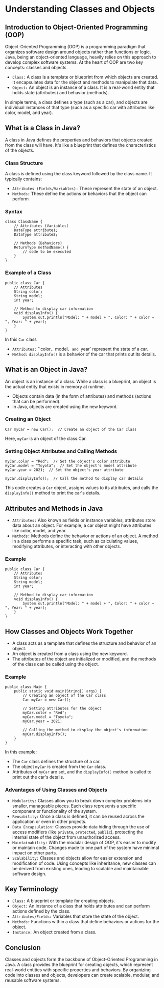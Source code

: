 # Understanding Classes and Objects

## Introduction to Object-Oriented Programming (OOP)
Object-Oriented Programming (OOP) is a programming paradigm that organizes software design around objects rather than functions or logic. Java, being an object-oriented language, heavily relies on this approach to develop complex software systems. At the heart of OOP are two key concepts: classes and objects.

* ``Class:`` A class is a template or blueprint from which objects are created. It encapsulates data for the object and methods to manipulate that data.
* ``Object:`` An object is an instance of a class. It is a real-world entity that holds state (attributes) and behavior (methods).

In simple terms, a class defines a type (such as a car), and objects are individual instances of that type (such as a specific car with attributes like color, model, and year).

## What is a Class in Java?
A class in Java defines the properties and behaviors that objects created from the class will have. It's like a blueprint that defines the characteristics of the objects.

### Class Structure
A class is defined using the class keyword followed by the class name. It typically contains:
* ``Attributes (Fields/Variables):`` These represent the state of an object.
* ``Methods:`` These define the actions or behaviors that the object can perform

### Syntax
```
class ClassName {
    // Attributes (Variables)
    DataType attribute1;
    DataType attribute2;

    // Methods (Behaviors)
    ReturnType methodName() {
        // code to be executed
    }
}
```

### Example of a Class
```
public class Car {
    // Attributes
    String color;
    String model;
    int year;

    // Method to display car information
    void displayInfo() {
        System.out.println("Model: " + model + ", Color: " + color + ", Year: " + year);
    }
}
```

In this `Car` class
* ``Attributes:`` ``color`, `model`, and `year` represent the state of a car.
* ``Method:`` `displayInfo()` is a behavior of the car that prints out its details.

## What is an Object in Java?
An object is an instance of a class. While a class is a blueprint, an object is the actual entity that exists in memory at runtime.

* Objects contain data (in the form of attributes) and methods (actions that can be performed).
* In Java, objects are created using the new keyword.

### Creating an Object
```
Car myCar = new Car();  // Create an object of the Car class
```
Here, `myCar` is an object of the class Car.

### Setting Object Attributes and Calling Methods
```
myCar.color = "Red";  // Set the object's color attribute
myCar.model = "Toyota";  // Set the object's model attribute
myCar.year = 2021;  // Set the object's year attribute

myCar.displayInfo();  // Call the method to display car details
```
This code creates a `Car` object, assigns values to its attributes, and calls the `displayInfo()` method to print the car's details.

## Attributes and Methods in Java
* `Attributes:` Also known as fields or instance variables, attributes store data about an object. For example, a car object might have attributes like color, model, and year.
* `Methods:` Methods define the behavior or actions of an object. A method in a class performs a specific task, such as calculating values, modifying attributes, or interacting with other objects.

### Example
```
public class Car {
    // Attributes
    String color;
    String model;
    int year;

    // Method to display car information
    void displayInfo() {
        System.out.println("Model: " + model + ", Color: " + color + ", Year: " + year);
    }
}
```

## How Classes and Objects Work Together
* A class acts as a template that defines the structure and behavior of an object.
* An object is created from a class using the new keyword.
* The attributes of the object are initialized or modified, and the methods of the class can be called using the object.

### Example
```
public class Main {
    public static void main(String[] args) {
        // Creating an object of the Car class
        Car myCar = new Car();

        // Setting attributes for the object
        myCar.color = "Red";
        myCar.model = "Toyota";
        myCar.year = 2021;

        // Calling the method to display the object's information
        myCar.displayInfo();
    }
}
```
In this example:
* The `Car` class defines the structure of a car.
* The object `myCar` is created from the `Car` class.
* Attributes of `myCar` are set, and the `displayInfo()` method is called to print out the car's details.

### Advantages of Using Classes and Objects
* ``Modularity:`` Classes allow you to break down complex problems into smaller, manageable pieces. Each class represents a specific component or functionality of the system.
* ``Reusability:`` Once a class is defined, it can be reused across the application or even in other projects.
* ``Data Encapsulation:`` Classes provide data hiding through the use of access modifiers (like `private`, `protected`, `public`), protecting the internal state of the object from unauthorized access.
* ``Maintainability:`` With the modular design of OOP, it's easier to modify or maintain code. Changes made to one part of the system have minimal impact on other parts.
* ``Scalability:`` Classes and objects allow for easier extension and modification of code. Using concepts like inheritance, new classes can be derived from existing ones, leading to scalable and maintainable software design.

## Key Terminology
* `Class:` A blueprint or template for creating objects.
* `Object:` An instance of a class that holds attributes and can perform actions defined by the class.
* `Attributes/Fields:` Variables that store the state of the object.
* `Methods:` Functions within a class that define behaviors or actions for the object.
* `Instance:` An object created from a class.

## Conclusion
Classes and objects form the backbone of Object-Oriented Programming in Java. A class provides the blueprint for creating objects, which represent real-world entities with specific properties and behaviors. By organizing code into classes and objects, developers can create scalable, modular, and reusable software systems.